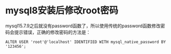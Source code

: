 # mysql8安装后修改root密码

mysql15.7.9之后就没有password函数了，所以使用传统的password函数修改密码会提示错误，正确的修改密码的方法是：

```
ALTER USER 'root'@'localhost' IDENTIFIED WITH mysql_native_password BY '123456';
```

